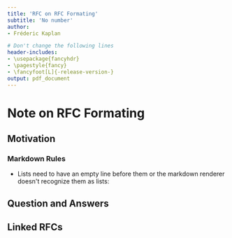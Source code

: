 ```yaml
---
title: 'RFC on RFC Formating'
subtitle: 'No number'
author:
- Fréderic Kaplan

# Don't change the following lines
header-includes:
- \usepackage{fancyhdr}
- \pagestyle{fancy}
- \fancyfoot[L]{-release-version-}
output: pdf_document
---
```


# Note on RFC Formating

## Motivation



### Markdown Rules

- Lists need to have an empty line before them or the markdown renderer doesn't recognize them as lists:


## Question and Answers 



## Linked RFCs

